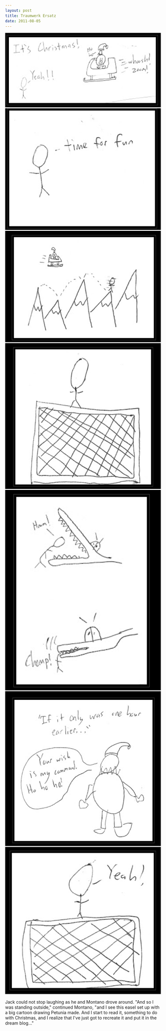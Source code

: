 ```yaml
---
layout: post
title: Traumwerk Ersatz
date: 2011-08-05
---
```

![panel1](panel1.png)
![panel2](panel2.png)
![panel3](panel3.png)
![panel4](panel4.png)
![panel5](panel5.png)
![panel6](panel6.png)
![panel7](panel7.png)

Jack could not stop laughing as he and Montano drove around.     "And so I was standing outside," continued
Montano, "and I see this easel set up with a big cartoon drawing Petunia made. And I start to
read it, something to do with Christmas, and I realize that I've just got to recreate it and
put it in the dream blog..."
